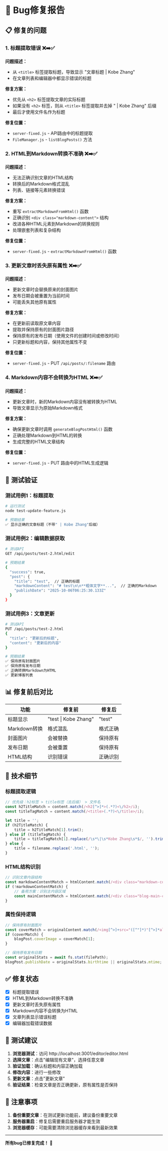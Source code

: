 # 🐛 Bug修复报告

## 📋 修复的问题

### 1. 标题提取错误 ❌➡️✅
**问题描述：** 
- 从 `<title>` 标签提取标题，导致显示 "文章标题 | Kobe Zhang"
- 在文章列表和编辑器中都显示错误的标题

**修复方案：**
- 优先从 `<h2>` 标签提取文章的实际标题
- 如果没有 `<h2>` 标签，则从 `<title>` 标签提取并去掉 " | Kobe Zhang" 后缀
- 最后才使用文件名作为标题

**修复位置：**
- `server-fixed.js` - API路由中的标题提取
- `FileManager.js` - `listBlogPosts()` 方法

### 2. HTML到Markdown转换不准确 ❌➡️✅
**问题描述：**
- 无法正确识别文章的HTML结构
- 转换后的Markdown格式混乱
- 列表、链接等元素转换错误

**修复方案：**
- 重写 `extractMarkdownFromHtml()` 函数
- 正确识别 `<div class="markdown-content">` 结构
- 改进各种HTML元素到Markdown的转换规则
- 处理嵌套列表和复杂结构

**修复位置：**
- `server-fixed.js` - `extractMarkdownFromHtml()` 函数

### 3. 更新文章时丢失原有属性 ❌➡️✅
**问题描述：**
- 更新文章时会替换原来的封面图片
- 发布日期会被重置为当前时间
- 可能丢失其他原有属性

**修复方案：**
- 在更新前读取原文章内容
- 提取并保持原有的封面图片路径
- 保持原有的发布日期（使用文件的创建时间或修改时间）
- 只更新标题和内容，保持其他属性不变

**修复位置：**
- `server-fixed.js` - PUT `/api/posts/:filename` 路由

### 4. Markdown内容不会转换为HTML ❌➡️✅
**问题描述：**
- 更新文章时，新的Markdown内容没有被转换为HTML
- 导致文章显示为原始Markdown格式

**修复方案：**
- 确保更新文章时调用 `generateBlogPostHtml()` 函数
- 正确处理Markdown到HTML的转换
- 生成完整的HTML文章结构

**修复位置：**
- `server-fixed.js` - PUT 路由中的HTML生成逻辑

## 🧪 测试验证

### 测试用例1：标题提取
```bash
# 运行测试
node test-update-feature.js

# 预期结果
✅ 显示正确的文章标题（不带" | Kobe Zhang"后缀）
```

### 测试用例2：编辑数据获取
```bash
# 测试API
GET /api/posts/test-2.html/edit

# 预期结果
{
  "success": true,
  "post": {
    "title": "test",  // 正确的标题
    "markdownContent": "# test\n\n**粗体文字**...",  // 正确的Markdown
    "publishDate": "2025-10-06T06:25:30.133Z"
  }
}
```

### 测试用例3：文章更新
```bash
# 测试API
PUT /api/posts/test-2.html
{
  "title": "更新后的标题",
  "content": "更新后的内容"
}

# 预期结果
✅ 保持原有封面图片
✅ 保持原有发布日期
✅ 正确转换Markdown为HTML
✅ 更新博客列表
```

## 📊 修复前后对比

| 功能 | 修复前 | 修复后 |
|------|--------|--------|
| 标题显示 | "test \| Kobe Zhang" | "test" |
| Markdown转换 | 格式混乱 | 格式正确 |
| 封面图片 | 会被替换 | 保持原有 |
| 发布日期 | 会被重置 | 保持原有 |
| HTML结构 | 识别错误 | 正确识别 |

## 🔧 技术细节

### 标题提取逻辑
```javascript
// 优先级：h2标签 > title标签（去后缀） > 文件名
const h2TitleMatch = content.match(/<h2[^>]*>(.*?)<\/h2>/i);
const titleTagMatch = content.match(/<title>(.*?)<\/title>/i);

let title = '';
if (h2TitleMatch) {
    title = h2TitleMatch[1].trim();
} else if (titleTagMatch) {
    title = titleTagMatch[1].replace(/\s*\|\s*Kobe Zhang\s*$/, '').trim();
} else {
    title = filename.replace('.html', '');
}
```

### HTML结构识别
```javascript
// 识别文章内容结构
const markdownContentMatch = htmlContent.match(/<div class="markdown-content"[^>]*>([\s\S]*?)<\/div>/i);
if (!markdownContentMatch) {
    // 备用方案：识别主内容区域
    const mainContentMatch = htmlContent.match(/<div class="blog-main-content"[^>]*>([\s\S]*?)<\/div>/i);
}
```

### 属性保持逻辑
```javascript
// 保持原有封面图片
const coverMatch = originalContent.match(/<img[^>]+src="([^"]*)"[^>]*alt="[^"]*"[^>]*>/i);
if (coverMatch) {
    blogPost.coverImage = coverMatch[1];
}

// 保持原有发布日期
const originalStats = await fs.stat(filePath);
blogPost.publishDate = originalStats.birthtime || originalStats.mtime;
```

## ✅ 修复状态

- [x] 标题提取错误
- [x] HTML到Markdown转换不准确
- [x] 更新文章时丢失原有属性
- [x] Markdown内容不会转换为HTML
- [x] 文章列表显示错误标题
- [x] 编辑器加载错误数据

## 🎯 测试建议

1. **浏览器测试**：访问 http://localhost:3001/editor/editor.html
2. **选择文章**：点击"编辑现有文章"，选择任意文章
3. **验证加载**：确认标题和内容正确加载
4. **修改内容**：进行一些修改
5. **更新文章**：点击"更新文章"
6. **验证结果**：检查文章是否正确更新，原有属性是否保持

## 📝 注意事项

1. **备份重要文章**：在测试更新功能前，建议备份重要文章
2. **服务器重启**：修复后需要重启服务器才能生效
3. **浏览器缓存**：可能需要清除浏览器缓存来看到最新效果

---

**所有bug已修复完成！** 🎉